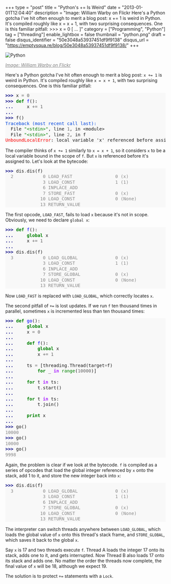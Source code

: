 +++
type = "post"
title = "Python's += Is Weird"
date = "2013-01-01T12:04:40"
description = "Image: William Warby on Flickr Here's a Python gotcha I've hit often enough to merit a blog post: x += 1 is weird in Python. It's compiled roughly like x = x + 1, with two surprising consequences. One is this familiar pitfall: &gt;&gt;&gt; x = 0 [ ... ]"
category = ["Programming", "Python"]
tag = ["threading"]
enable_lightbox = false
thumbnail = "python.png"
draft = false
disqus_identifier = "50e3048a53937451df9f9138"
disqus_url = "https://emptysqua.re/blog/50e3048a53937451df9f9138/"
+++

<p><img style="display:block; margin-left:auto; margin-right:auto;" src="python.png" alt="Python" title="python.png" border="0"   /></p>
<p><a style="color: gray; font-style: italic" href="http://www.flickr.com/photos/wwarby/3279021508/">Image: William Warby on Flickr</a></p>
<p>Here's a Python gotcha I've hit often enough to merit a blog post: <code>x += 1</code> is weird in Python. It's compiled roughly like <code>x = x + 1</code>, with two surprising consequences. One is this familiar pitfall:</p>
<div class="codehilite" style="background: #f8f8f8"><pre style="line-height: 125%"><span style="color: #000080; font-weight: bold">&gt;&gt;&gt; </span>x <span style="color: #666666">=</span> <span style="color: #666666">0</span>
<span style="color: #000080; font-weight: bold">&gt;&gt;&gt; </span><span style="color: #008000; font-weight: bold">def</span> <span style="color: #0000FF">f</span>():
<span style="color: #000080; font-weight: bold">... </span>    x <span style="color: #666666">+=</span> <span style="color: #666666">1</span>
<span style="color: #000080; font-weight: bold">... </span>
<span style="color: #000080; font-weight: bold">&gt;&gt;&gt; </span>f()
<span style="color: #0044DD">Traceback (most recent call last):</span>
  File <span style="color: #008000">&quot;&lt;stdin&gt;&quot;</span>, line <span style="color: #666666">1</span>, in &lt;module&gt;
  File <span style="color: #008000">&quot;&lt;stdin&gt;&quot;</span>, line <span style="color: #666666">2</span>, in f
<span style="color: #FF0000">UnboundLocalError</span>: local variable &#39;x&#39; referenced before assignment
</pre></div>


<p>The compiler thinks of <code>x += 1</code> similarly to <code>x = x + 1</code>, so it considers <code>x</code> to be a local variable bound in the scope of <code>f</code>. But <code>x</code> is referenced before it's assigned to. Let's look at the bytecode:</p>
<div class="codehilite" style="background: #f8f8f8"><pre style="line-height: 125%"><span style="color: #000080; font-weight: bold">&gt;&gt;&gt; </span>dis<span style="color: #666666">.</span>dis(f)
<span style="color: #888888">  2           0 LOAD_FAST                0 (x)</span>
<span style="color: #888888">              3 LOAD_CONST               1 (1)</span>
<span style="color: #888888">              6 INPLACE_ADD         </span>
<span style="color: #888888">              7 STORE_FAST               0 (x)</span>
<span style="color: #888888">             10 LOAD_CONST               0 (None)</span>
<span style="color: #888888">             13 RETURN_VALUE   </span>
</pre></div>


<p>The first opcode, <code>LOAD_FAST</code>, fails to load <code>x</code> because it's not in scope. Obviously, we need to declare <code>global x</code>:</p>
<div class="codehilite" style="background: #f8f8f8"><pre style="line-height: 125%"><span style="color: #000080; font-weight: bold">&gt;&gt;&gt; </span><span style="color: #008000; font-weight: bold">def</span> <span style="color: #0000FF">f</span>():
<span style="color: #000080; font-weight: bold">... </span>    <span style="color: #008000; font-weight: bold">global</span> x
<span style="color: #000080; font-weight: bold">... </span>    x <span style="color: #666666">+=</span> <span style="color: #666666">1</span>
<span style="color: #000080; font-weight: bold">... </span>
<span style="color: #000080; font-weight: bold">&gt;&gt;&gt; </span>dis<span style="color: #666666">.</span>dis(f)
<span style="color: #888888">  3           0 LOAD_GLOBAL              0 (x)</span>
<span style="color: #888888">              3 LOAD_CONST               1 (1)</span>
<span style="color: #888888">              6 INPLACE_ADD         </span>
<span style="color: #888888">              7 STORE_GLOBAL             0 (x)</span>
<span style="color: #888888">             10 LOAD_CONST               0 (None)</span>
<span style="color: #888888">             13 RETURN_VALUE    </span>
</pre></div>


<p>Now <code>LOAD_FAST</code> is replaced with <code>LOAD_GLOBAL</code>, which correctly locates <code>x</code>.</p>
<p>The second pitfall of <code>+=</code> is lost updates. If we run <code>f</code> ten thousand times in parallel, sometimes <code>x</code> is incremented less than ten thousand times:</p>
<div class="codehilite" style="background: #f8f8f8"><pre style="line-height: 125%"><span style="color: #000080; font-weight: bold">&gt;&gt;&gt; </span><span style="color: #008000; font-weight: bold">def</span> <span style="color: #0000FF">go</span>():
<span style="color: #000080; font-weight: bold">... </span>    <span style="color: #008000; font-weight: bold">global</span> x
<span style="color: #000080; font-weight: bold">... </span>    x <span style="color: #666666">=</span> <span style="color: #666666">0</span>
<span style="color: #000080; font-weight: bold">...</span>
<span style="color: #000080; font-weight: bold">... </span>    <span style="color: #008000; font-weight: bold">def</span> <span style="color: #0000FF">f</span>():
<span style="color: #000080; font-weight: bold">... </span>        <span style="color: #008000; font-weight: bold">global</span> x
<span style="color: #000080; font-weight: bold">... </span>        x <span style="color: #666666">+=</span> <span style="color: #666666">1</span>
<span style="color: #000080; font-weight: bold">...</span>
<span style="color: #000080; font-weight: bold">... </span>    ts <span style="color: #666666">=</span> [threading<span style="color: #666666">.</span>Thread(target<span style="color: #666666">=</span>f)
<span style="color: #000080; font-weight: bold">... </span>        <span style="color: #008000; font-weight: bold">for</span> _ <span style="color: #AA22FF; font-weight: bold">in</span> <span style="color: #008000">range</span>(<span style="color: #666666">10000</span>)]
<span style="color: #000080; font-weight: bold">...</span>
<span style="color: #000080; font-weight: bold">... </span>    <span style="color: #008000; font-weight: bold">for</span> t <span style="color: #AA22FF; font-weight: bold">in</span> ts:
<span style="color: #000080; font-weight: bold">... </span>        t<span style="color: #666666">.</span>start()
<span style="color: #000080; font-weight: bold">...</span>
<span style="color: #000080; font-weight: bold">... </span>    <span style="color: #008000; font-weight: bold">for</span> t <span style="color: #AA22FF; font-weight: bold">in</span> ts:
<span style="color: #000080; font-weight: bold">... </span>        t<span style="color: #666666">.</span>join()
<span style="color: #000080; font-weight: bold">...</span>
<span style="color: #000080; font-weight: bold">... </span>    <span style="color: #008000; font-weight: bold">print</span> x
<span style="color: #000080; font-weight: bold">... </span>
<span style="color: #000080; font-weight: bold">&gt;&gt;&gt; </span>go()
<span style="color: #888888">10000</span>
<span style="color: #000080; font-weight: bold">&gt;&gt;&gt; </span>go()
<span style="color: #888888">10000</span>
<span style="color: #000080; font-weight: bold">&gt;&gt;&gt; </span>go()
<span style="color: #888888">9998</span>
</pre></div>


<p>Again, the problem is clear if we look at the bytecode. <code>f</code> is compiled as a series of opcodes that load the global integer referenced by <code>x</code> onto the stack, add 1 to it, and store the new integer back into <code>x</code>:</p>
<div class="codehilite" style="background: #f8f8f8"><pre style="line-height: 125%"><span style="color: #000080; font-weight: bold">&gt;&gt;&gt; </span>dis<span style="color: #666666">.</span>dis(f)
<span style="color: #888888">  3           0 LOAD_GLOBAL              0 (x)</span>
<span style="color: #888888">              3 LOAD_CONST               1 (1)</span>
<span style="color: #888888">              6 INPLACE_ADD         </span>
<span style="color: #888888">              7 STORE_GLOBAL             0 (x)</span>
<span style="color: #888888">             10 LOAD_CONST               0 (None)</span>
<span style="color: #888888">             13 RETURN_VALUE</span>
</pre></div>


<p>The interpreter can switch threads anywhere between <code>LOAD_GLOBAL</code>, which loads the global value of <code>x</code> onto this thread's stack frame, and <code>STORE_GLOBAL</code>, which saves it back to the global <code>x</code>.</p>
<p>Say <code>x</code> is 17 and two threads execute <code>f</code>. Thread A loads the integer 17 onto its stack, adds one to it, and gets interrupted. Now Thread B also loads 17 onto its stack and adds one. No matter the order the threads now complete, the final value of <code>x</code> will be 18, although we expect 19.</p>
<p>The solution is to protect <code>+=</code> statements with a <code>Lock</code>.</p>

